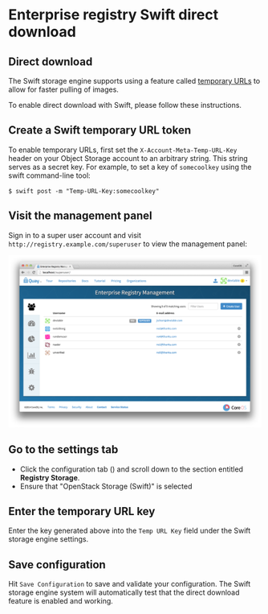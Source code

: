 # Enterprise registry Swift direct download

## Direct download

The Swift storage engine supports using a feature called [temporary URLs](http://docs.openstack.org/juno/config-reference/content/object-storage-tempurl.html) to allow for faster pulling of images.

To enable direct download with Swift, please follow these instructions.

## Create a Swift temporary URL token

To enable temporary URLs, first set the `X-Account-Meta-Temp-URL-Key` header on your Object Storage account to an arbitrary string. This string serves as a secret key. For example, to set a key of `somecoolkey` using the swift command-line tool:

```
$ swift post -m "Temp-URL-Key:somecoolkey"
```

## Visit the management panel

Sign in to a super user account and visit `http://registry.example.com/superuser` to view the management panel:

<img src="img/superuser.png" class="img-center" alt="Enterprise Registry Management Panel"/>

## Go to the settings tab

- Click the configuration tab (<span class="fa fa-gear"></span>) and scroll down to the section entitled **Registry Storage**.
- Ensure that "OpenStack Storage (Swift)" is selected

## Enter the temporary URL key

Enter the key generated above into the `Temp URL Key` field under the Swift storage engine settings.

## Save configuration

Hit `Save Configuration` to save and validate your configuration. The Swift storage engine system will automatically test that the direct download feature is enabled and working.
